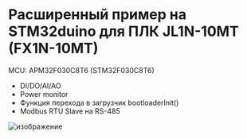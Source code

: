 # Расширенный пример на STM32duino для ПЛК JL1N-10MT (FX1N-10MT)

MCU: APM32F030C8T6 (STM32F030C8T6)

+ DI/DO/AI/AO
+ Power monitor
+ Функция перехода в загрузчик bootloaderInit()
+ Modbus RTU Slave на RS-485

![изображение](https://github.com/Chupakabra303/FX_PLC_STM32duino/assets/15260953/5b0be630-c542-4113-ae5b-3602389ff3ff)
